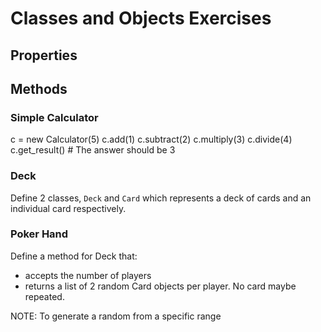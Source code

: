 # Classes and Objects Exercises

## Properties

## Methods

### Simple Calculator 

c = new Calculator(5)
c.add(1)
c.subtract(2)
c.multiply(3)
c.divide(4)
c.get_result() # The answer should be 3

### Deck

Define 2 classes, `Deck` and `Card` which represents a deck of cards and an individual card respectively.

### Poker Hand

Define a method for Deck that:
- accepts the number of players
- returns a list of 2 random Card objects per player. No card maybe repeated.

NOTE: To generate a random from a specific range


